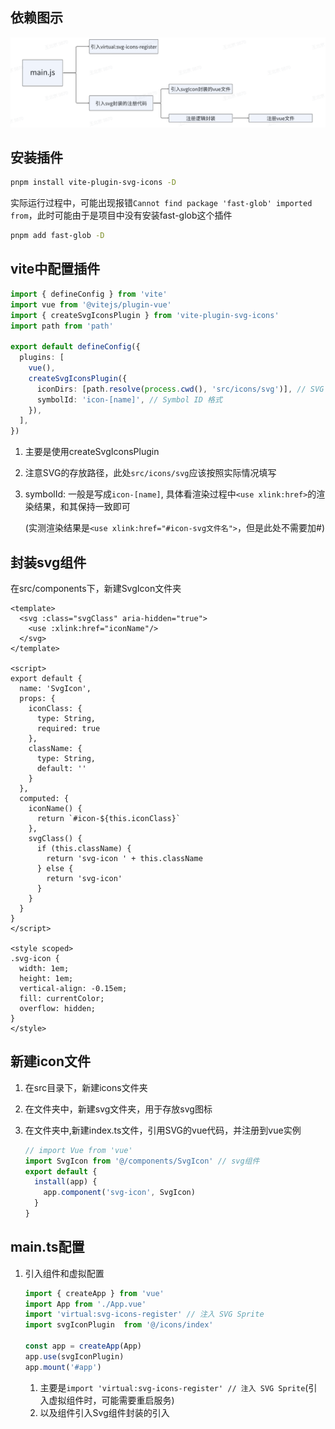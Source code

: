## 依赖图示

![](./img/svgProcess.png)

## 安装插件

```sh
pnpm install vite-plugin-svg-icons -D
```

实际运行过程中，可能出现报错`Cannot find package 'fast-glob' imported from`，此时可能由于是项目中没有安装fast-glob这个插件

```sh
pnpm add fast-glob -D
```

## vite中配置插件

```ts
import { defineConfig } from 'vite'
import vue from '@vitejs/plugin-vue'
import { createSvgIconsPlugin } from 'vite-plugin-svg-icons'
import path from 'path'

export default defineConfig({
  plugins: [
    vue(),
    createSvgIconsPlugin({
      iconDirs: [path.resolve(process.cwd(), 'src/icons/svg')], // SVG 文件目录
      symbolId: 'icon-[name]', // Symbol ID 格式
    }),
  ],
})
```

1. 主要是使用createSvgIconsPlugin

2. 注意SVG的存放路径，此处`src/icons/svg`应该按照实际情况填写

3. symbolId: 一般是写成`icon-[name]`, 具体看渲染过程中`<use xlink:href>`的渲染结果，和其保持一致即可

   (实测渲染结果是`<use xlink:href="#icon-svg文件名">`，但是此处不需要加#)

## 封装svg组件

在src/components下，新建SvgIcon文件夹

```vue
<template>
  <svg :class="svgClass" aria-hidden="true">
    <use :xlink:href="iconName"/>
  </svg>
</template>

<script>
export default {
  name: 'SvgIcon',
  props: {
    iconClass: {
      type: String,
      required: true
    },
    className: {
      type: String,
      default: ''
    }
  },
  computed: {
    iconName() {
      return `#icon-${this.iconClass}`
    },
    svgClass() {
      if (this.className) {
        return 'svg-icon ' + this.className
      } else {
        return 'svg-icon'
      }
    }
  }
}
</script>

<style scoped>
.svg-icon {
  width: 1em;
  height: 1em;
  vertical-align: -0.15em;
  fill: currentColor;
  overflow: hidden;
}
</style>
```

## 新建icon文件

1. 在src目录下，新建icons文件夹

2. 在文件夹中，新建svg文件夹，用于存放svg图标

3. 在文件夹中,新建index.ts文件，引用SVG的vue代码，并注册到vue实例

   ```ts
   // import Vue from 'vue'
   import SvgIcon from '@/components/SvgIcon' // svg组件
   export default {
     install(app) {
       app.component('svg-icon', SvgIcon)
     }
   }
   ```

## main.ts配置

1. 引入组件和虚拟配置

   ```ts
   import { createApp } from 'vue'
   import App from './App.vue'
   import 'virtual:svg-icons-register' // 注入 SVG Sprite
   import svgIconPlugin  from '@/icons/index'
   
   const app = createApp(App)
   app.use(svgIconPlugin)
   app.mount('#app')
   ```

   1. 主要是`import 'virtual:svg-icons-register' // 注入 SVG Sprite`(引入虚拟组件时，可能需要重启服务)
   2. 以及组件引入Svg组件封装的引入